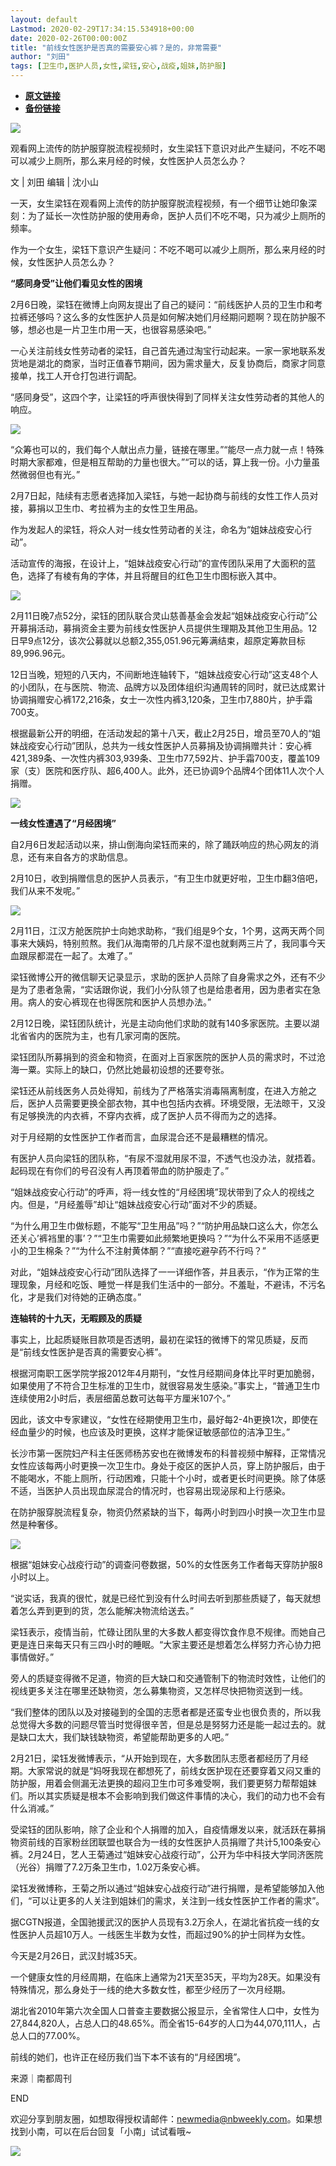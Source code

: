 ```yaml
---
layout: default
Lastmod: 2020-02-29T17:34:15.534918+00:00
date: 2020-02-26T00:00:00Z
title: "前线女性医护是否真的需要安心裤？是的，非常需要"
author: "刘田"
tags: [卫生巾,医护人员,女性,梁钰,安心,战疫,姐妹,防护服]
---
```


* [**原文链接**](https://mp.weixin.qq.com/s/2SeA7NyAssPokLJyMvrx5A)
* [**备份链接**](http://archive.is/94oAX)


  

![](/images/post/63193a5c8122b07d3477240258b57cca.jpg)  

观看网上流传的防护服穿脱流程视频时，女生梁钰下意识对此产生疑问，不吃不喝可以减少上厕所，那么来月经的时候，女性医护人员怎么办？  

文 | 刘田 编辑 | 沈小山  

一天，女生梁钰在观看网上流传的防护服穿脱流程视频，有一个细节让她印象深刻：为了延长一次性防护服的使用寿命，医护人员们不吃不喝，只为减少上厕所的频率。

作为一个女生，梁钰下意识产生疑问：不吃不喝可以减少上厕所，那么来月经的时候，女性医护人员怎么办？

**“感同身受”让他们看见女性的困境**

2月6日晚，梁钰在微博上向网友提出了自己的疑问：“前线医护人员的卫生巾和考拉裤还够吗？这么多的女性医护人员是如何解决她们月经期问题啊？现在防护服不够，想必也是一片卫生巾用一天，也很容易感染吧。”

一心关注前线女性劳动者的梁钰，自己首先通过淘宝行动起来。一家一家地联系发货地是湖北的商家，当时正值春节期间，因为需求量大，反复协商后，商家才同意接单，找工人开仓打包进行调配。

“感同身受”，这四个字，让梁钰的呼声很快得到了同样关注女性劳动者的其他人的响应。

![](/images/post/8576263e0c489202657f9179b471abe4.jpg)

“众筹也可以的，我们每个人献出点力量，链接在哪里。”“能尽一点力就一点！特殊时期大家都难，但是相互帮助的力量也很大。”“可以的话，算上我一份。小力量虽然微弱但也有光。”

2月7日起，陆续有志愿者选择加入梁钰，与她一起协商与前线的女性工作人员对接，募捐以卫生巾、考拉裤为主的女性卫生用品。

作为发起人的梁钰，将众人对一线女性劳动者的关注，命名为“姐妹战疫安心行动”。

活动宣传的海报，在设计上，“姐妹战疫安心行动”的宣传团队采用了大面积的蓝色，选择了有棱有角的字体，并且将醒目的红色卫生巾图标嵌入其中。

![](/images/post/a169d5d7e31d1addc3cb15230af55079.jpg)

2月11日晚7点52分，梁钰的团队联合灵山慈善基金会发起“姐妹战疫安心行动”公开募捐活动，募捐资金主要为前线女性医护人员提供生理期及其他卫生用品。12日早9点12分，该次公募就以总额2,355,051.96元筹满结束，超原定筹款目标89,996.96元。

12日当晚，短短的八天内，不间断地连轴转下，“姐妹战疫安心行动”这支48个人的小团队，在与医院、物流、品牌方以及团体组织沟通周转的同时，就已达成累计协调捐赠安心裤172,216条，女士一次性内裤3,120条，卫生巾7,880片，护手霜700支。

根据最新公开的明细，在活动发起的第十八天，截止2月25日，增员至70人的“姐妹战疫安心行动”团队，总共为一线女性医护人员募捐及协调捐赠共计：安心裤421,389条、一次性内裤303,939条、卫生巾77,592片、护手霜700支，覆盖109家（支）医院和医疗队、超6,400人。此外，还已协调9个品牌4个团体11人次个人捐赠。

![](/images/post/5b4d8eb4a6144aef09c388363c745fe5.jpg)

**一线女性遭遇了“月经困境”**

自2月6日发起活动以来，排山倒海向梁钰而来的，除了踊跃响应的热心网友的消息，还有来自各方的求助信息。

2月10日，收到捐赠信息的医护人员表示，“有卫生巾就更好啦，卫生巾翻3倍吧，我们从来不发呢。”

![](/images/post/c0f1f37890d0eae0f9f35ce188a66582.jpg)

2月11日，江汉方舱医院护士向她求助称，“我们组是9个女，1个男，这两天两个同事来大姨妈，特别煎熬。我们从海南带的几片尿不湿也就剩两三片了，我同事今天血跟尿都混在一起了。太难了。”

梁钰微博公开的微信聊天记录显示，求助的医护人员除了自身需求之外，还有不少是为了患者急需，“实话跟你说，我们小分队领了也是给患者用，因为患者实在急用。病人的安心裤现在也得医院和医护人员想办法。”

2月12日晚，梁钰团队统计，光是主动向他们求助的就有140多家医院。主要以湖北省省内的医院为主，也有几家河南的医院。

梁钰团队所募捐到的资金和物资，在面对上百家医院的医护人员的需求时，不过沧海一粟。实际上的缺口，仍然比她最初设想的还要夸张。

梁钰还从前线医务人员处得知，前线为了严格落实消毒隔离制度，在进入方舱之后，医护人员需要更换全部衣物，其中也包括内衣裤。环境受限，无法晾干，又没有足够换洗的内衣裤，不穿内衣裤，成了医护人员不得而为之的选择。

对于月经期的女性医护工作者而言，血尿混合还不是最糟糕的情况。

有医护人员向梁钰的团队称，“有尿不湿就用尿不湿，不透气也没办法，就捂着。起码现在有你们的号召没有人再顶着带血的防护服走了。”

“姐妹战疫安心行动”的呼声，将一线女性的“月经困境”现状带到了众人的视线之内。但是，“月经羞辱”却让“姐妹战疫安心行动”面对不少的质疑。

“为什么用卫生巾做标题，不能写“卫生用品”吗？”“防护用品缺口这么大，你怎么还关心’裤裆里的事’？”“卫生巾需要如此频繁地更换吗？”“为什么不采用不适感更小的卫生棉条？”“为什么不注射黄体酮？”“直接吃避孕药不行吗？”

对此，“姐妹战疫安心行动”团队选择了一一详细作答，并且表示，“作为正常的生理现象，月经和吃饭、睡觉一样是我们生活中的一部分。不羞耻，不避讳，不污名化，才是我们对待她的正确态度。”

**连轴转的十九天，无暇顾及的质疑**

事实上，比起质疑账目款项是否透明，最初在梁钰的微博下的常见质疑，反而是“前线女性医护是否真的需要安心裤”。

根据河南职工医学院学报2012年4月期刊，“女性月经期间身体比平时更加脆弱，如果使用了不符合卫生标准的卫生巾，就很容易发生感染。”事实上，“普通卫生巾连续使用2小时后，表层细菌总数可达每平方厘米107个。”

因此，该文中专家建议，“女性在经期使用卫生巾，最好每2-4h更换1次，即使在经血量少的时候，也应该及时更换，这样才能保证敏感部位的洁净卫生。”

长沙市第一医院妇产科主任医师杨苏安也在微博发布的科普视频中解释，正常情况女性应该每两小时更换一次卫生巾。身处于疫区的医护人员，穿上防护服后，由于不能喝水，不能上厕所，行动困难，只能十个小时，或者更长时间更换。除了体感不适，当医护人员出现血尿混合的情况时，也容易出现泌尿和上行感染。

在防护服穿脱流程复杂，物资仍然紧缺的当下，每两小时到四小时换一次卫生巾显然是种奢侈。

![](/images/post/6236c2f059f507b068c8100c5e090e90.jpg)

根据“姐妹安心战疫行动”的调查问卷数据，50%的女性医务工作者每天穿防护服8小时以上。  

“说实话，我真的很忙，就是已经忙到没有什么时间去听到那些质疑了，每天就想着怎么弄到更到的货，怎么能解决物流给送去。”

梁钰表示，疫情当前，忙碌让团队里的大多数人都变得饮食作息不规律。而她自己更是连日来每天只有三四小时的睡眠。“大家主要还是想着怎么样努力齐心协力把事情做好。”

旁人的质疑变得微不足道，物资的巨大缺口和交通管制下的物流时效性，让他们的视线更多关注在哪里还缺物资，怎么募集物资，又怎样尽快把物资送到一线。

“我们整体的团队以及对接碰到的全国的志愿者都是还蛮专业也很负责的，所以我总觉得大多数的问题尽管当时觉得很辛苦，但是总是努努力还是能一起过去的。就是缺口太大，我们缺钱缺物资，希望能帮助更多的人吧。”

2月21日，梁钰发微博表示，“从开始到现在，大多数团队志愿者都经历了月经期。大家常说的就是“妈呀我现在都想死了，前线女医护现在还要穿着又闷又重的防护服，用着会侧漏无法更换的超闷卫生巾可多难受啊，我们要更努力帮帮姐妹们。所以其实质疑是根本不会影响到我们做这件事情的决心，我们的动力也不会有什么消减。”

受梁钰的团队影响，除了企业和个人捐赠的加入，自疫情爆发以来，就活跃在募捐物资前线的百家粉丝团联盟也联合为一线的女性医护人员捐赠了共计5,100条安心裤。2月24日，艺人王菊通过“姐妹安心战疫行动”，公开为华中科技大学同济医院（光谷）捐赠了7.2万条卫生巾，1.02万条安心裤。

梁钰发微博称，王菊之所以通过“姐妹安心战疫行动”进行捐赠，是希望能够加入他们，“可以让更多的人关注到姐妹们的需求，关注到一线女性医护工作者的需求”。

据CGTN报道，全国驰援武汉的医护人员现有3.2万余人，在湖北省抗疫一线的女性医护人员超10万人。一线医生半数为女性，而超过90%的护士同样为女性。

今天是2月26日，武汉封城35天。

一个健康女性的月经周期，在临床上通常为21天至35天，平均为28天。如果没有特殊情况，那么身处于一线的绝大多数女性，都至少经历了一次月经期。

湖北省2010年第六次全国人口普查主要数据公报显示，全省常住人口中，女性为27,844,820人，占总人口的48.65%。而全省15-64岁的人口为44,070,111人，占总人口的77.00%。

前线的她们，也许正在经历我们当下本不该有的“月经困境”。

  

来源｜南都周刊

END

欢迎分享到朋友圈，如想取得授权请邮件：newmedia@nbweekly.com。如果想找到小南，可以在后台回复「小南」试试看哦~    

![](/images/post/65c07f0674b4f35e19bd2841f57a06f9.jpg)

